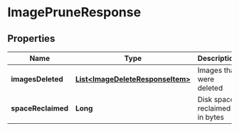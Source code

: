 
# ImagePruneResponse

## Properties
Name | Type | Description | Notes
------------ | ------------- | ------------- | -------------
**imagesDeleted** | [**List&lt;ImageDeleteResponseItem&gt;**](ImageDeleteResponseItem.md) | Images that were deleted |  [optional]
**spaceReclaimed** | **Long** | Disk space reclaimed in bytes |  [optional]



